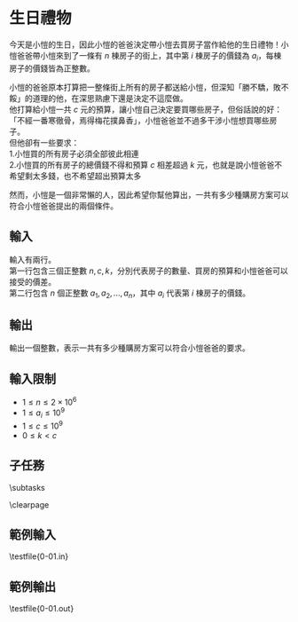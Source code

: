 # 生日禮物

今天是小愷的生日，因此小愷的爸爸決定帶小愷去買房子當作給他的生日禮物！小愷爸爸帶小愷來到了一條有 $n$ 棟房子的街上，其中第 $i$ 棟房子的價錢為 $a_i$，每棟房子的價錢皆為正整數。

小愷的爸爸原本打算把一整條街上所有的房子都送給小愷，但深知「勝不驕，敗不餒」的道理的他，在深思熟慮下還是決定不這麼做。\
他打算給小愷一共 $c$ 元的預算，讓小愷自己決定要買哪些房子，但俗話說的好：「不經一番寒徹骨，焉得梅花撲鼻香」，小愷爸爸並不過多干涉小愷想買哪些房子。\
但他卻有一些要求：\
1.小愷買的所有房子必須全部彼此相連\
2.小愷買的所有房子的總價錢不得和預算 $c$ 相差超過 $k$ 元，也就是說小愷爸爸不希望剩太多錢，也不希望超出預算太多

然而，小愷是一個非常懶的人，因此希望你幫他算出，一共有多少種購房方案可以符合小愷爸爸提出的兩個條件。

## 輸入
輸入有兩行。\
第一行包含三個正整數 $n, c, k$，分別代表房子的數量、買房的預算和小愷爸爸可以接受的價差。\
第二行包含 $n$ 個正整數 $a_1,a_2,...,a_n$，其中 $a_i$ 代表第 $i$ 棟房子的價錢。

## 輸出
輸出一個整數，表示一共有多少種購房方案可以符合小愷爸爸的要求。

## 輸入限制
 - $1\le n\le 2\times 10^6$
 - $1\le a_i \le 10^9$
 - $1\le c\le 10^9$
 - $0\le k<c$

## 子任務
\subtasks

\clearpage

## 範例輸入
\testfile{0-01.in}

## 範例輸出
\testfile{0-01.out}
